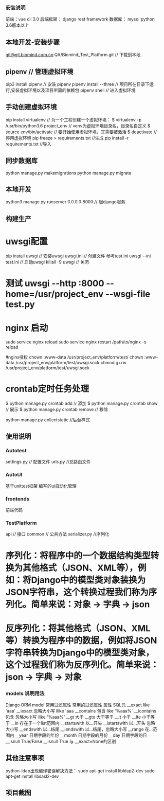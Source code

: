 ### 安装说明 ###
前端：vue cil 3.0 
后端框架： django rest framework
数据库： mysql
python 3.6版本以上

## 本地开发-安装步骤 ##
git@git.biomind.com.cn:QA/Biomind_Test_Platform.git      // 下载到本地

## pipenv // 管理虚拟环境
pip3 install pipenv // 安装 pipenv
pipenv install --three   // 项目所在目录下运行,安装虚拟环境以及项目所需的依赖包
pipenv shell  // 进入虚拟环境

## 手动创建虚拟环境
pip install virtualenv  // 为一个工程创建一个虚拟环境：
$ virtualenv -p /usr/bin/python3.6 project_env  // venv为虚拟环境目录名，目录名自定义
$ source env/bin/activate // 要开始使用虚拟环境，其需要被激活
$ deactivate //停用虚拟环境 
pip freeze > requirements.txt    //生成
pip install -r requirements.txt  //导入

## 同步数据库 ## 
python manage.py makemigrations
python manage.py migrate

## 本地开发 ##
python3 manage.py runserver 0.0.0.0:8000 // 起django服务 

## 构建生产 ##
# uwsgi配置
pip install uwsgi     // 安装uwsgi
uwsgi.ini             // 创建文件 参考test.ini
uwsgi --ini test.ini  // 启动uwsgi
killall -9 uwsgi      // 关闭
# 测试 uwsgi --http :8000 --home=/usr/project_env  --wsgi-file test.py

# nginx 启动
sudo service nginx reload 
sudo service nginx restart 
/path/to/nginx -s reload

#nginx授权
chown :www-data /usr/project_env/platform/test/
chown :www-data /usr/project_env/platform/test/uwsgi.sock
chmod g+rw /usr/project_env/platform/test/uwsgi.sock
# crontab定时任务处理
$ python manage.py crontab add     // 添加
$ python manage.py crontab show    // 展示
$ python manage.py crontab remove  // 移除

python manage.py collectstatic     //后台样式

## 使用说明 ##

### Autotest ###
settings.py // 配置文件
urls.py     //总路由文件

### AutoUI ###
基于unittest框架 编写的ui自动化管理
### frontends ###
前端代码
### TestPlatform ###
api    // 接口
common // 公共方法
serializer.py //序列化
# 序列化：将程序中的一个数据结构类型转换为其他格式（JSON、XML等），例如：将Django中的模型类对象装换为JSON字符串，这个转换过程我们称为序列化。简单来说：对象 -> 字典 -> json
# 反序列化：将其他格式（JSON、XML等）转换为程序中的数据，例如将JSON字符串转换为Django中的模型类对象，这个过程我们称为反序列化。简单来说：json -> 字典 -> 对象

### models 说明用法 ###
Django ORM model 常用过滤属性
常用的过滤属性
属性	SQL元
__exact	like 'aaa'
__iexact	忽略大小写 ilike 'aaa
__contains	包含 like '%aaa%'
__icontains	包含 忽略大小写 ilike '%aaa%'
__gt	大于
__gte	大于等于
__lt	小于
__lte	小于等于
__in	存在于一个list范围内
__startswith	以...开头
__istartswith	以...开头 忽略大小写
__endswith	以...结尾
__iendswith	以...结尾，忽略大小写
__range	在...范围内
__year	日期字段的年份
__month	日期字段的月份
__day	日期字段的日
__isnull	True/False
__isnull	True 与 __exact=None的区别

## 其他注意事项 ##
python-ldap出现编译错误解决方法：
sudo apt-get install libldap2-dev
sudo apt-get install libsasl2-dev

## 项目截图 ##








